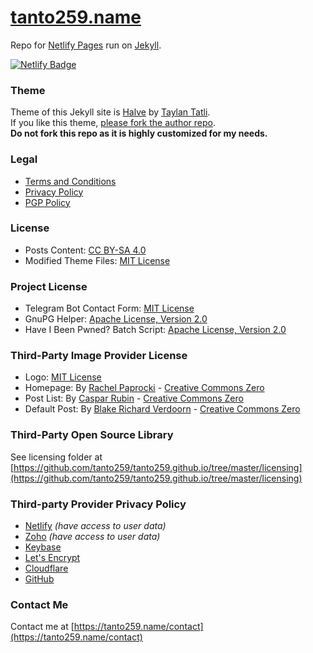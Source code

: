 # [tanto259.name](https://tanto259.name)
Repo for [Netlify Pages](https://netlify.com) run on [Jekyll](https://jekyllrb.com).

[![Netlify Badge](https://www.netlify.com/img/global/badges/netlify-light.svg)](https://www.netlify.com)

### Theme
Theme of this Jekyll site is [Halve](https://github.com/taylantatli/halve) by [Taylan Tatli](https://taylantatli.github.io).<br/>
If you like this theme, [please fork the author repo](https://github.com/taylantatli/halve/fork).<br/>
**Do not fork this repo as it is highly customized for my needs.**

### Legal
* [Terms and Conditions](https://tanto259.name/terms)
* [Privacy Policy](https://tanto259.name/privacy)
* [PGP Policy](https://tanto259.name/pgp)

### License
* Posts Content: [CC BY-SA 4.0](https://tanto259.name/terms) 
* Modified Theme Files: [MIT License](https://github.com/tanto259/tanto259.github.io/blob/master/LICENSE)

### Project License
* Telegram Bot Contact Form: [MIT License](https://tanto259.name/telegramcontactform/)
* GnuPG Helper: [Apache License, Version 2.0](https://github.com/tanto259/batch/blob/master/LICENSE)
* Have I Been Pwned? Batch Script: [Apache License, Version 2.0](https://github.com/tanto259/batch/blob/master/LICENSE)

### Third-Party Image Provider License
* Logo: [MIT License](https://github.com/tanto259/tanto259.github.io/blob/master/licensing/Halve%20-%20Taylan%20Tatli.md)
* Homepage: By [Rachel Paprocki](https://grafixgurl247.deviantart.com/) - [Creative Commons Zero](https://creativecommons.org/publicdomain/zero/1.0/)
* Post List: By [Caspar Rubin](https://casparrubin.ch) - [Creative Commons Zero](https://creativecommons.org/publicdomain/zero/1.0/)
* Default Post: By [Blake Richard Verdoorn](https://www.blakeverdoorn.com) - [Creative Commons Zero](https://creativecommons.org/publicdomain/zero/1.0/)

### Third-Party Open Source Library
See licensing folder at [https://github.com/tanto259/tanto259.github.io/tree/master/licensing](https://github.com/tanto259/tanto259.github.io/tree/master/licensing)

### Third-party Provider Privacy Policy
* [Netlify](https://www.netlify.com/privacy) *(have access to user data)*
* [Zoho](https://www.zoho.com/privacy.html) *(have access to user data)*
* [Keybase](https://keybase.io/docs/privacypolicy)
* [Let's Encrypt](https://letsencrypt.org/privacy/)
* [Cloudflare](https://www.cloudflare.com/security-policy/)
* [GitHub](https://github.com/site/privacy)

### Contact Me
Contact me at [https://tanto259.name/contact](https://tanto259.name/contact)
